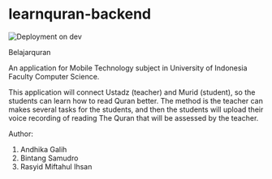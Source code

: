 # learnquran-backend

![Deployment on dev](https://github.com/rasyidmi/learnquran-backend/actions/workflows/cloudrun-dev.yaml/badge.svg)

Belajarquran

An application for Mobile Technology subject in University of Indonesia Faculty Computer Science.

This application will connect Ustadz (teacher) and Murid (student), so the students can learn how to read Quran better. The method is the teacher can makes several tasks for the students, and then the students will upload their voice recording of reading The Quran that will be assessed by the teacher.

Author:
1. Andhika Galih
2. Bintang Samudro
3. Rasyid Miftahul Ihsan

